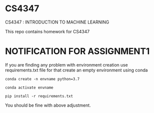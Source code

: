 # CS4347
CS4347 : INTRODUCTION TO MACHINE LEARNING

This repo contains homework for CS4347

# NOTIFICATION FOR ASSIGNMENT1
If you are finding any problem with environment creation use requirements.txt file for that
create an empty environment using conda

    conda create -n envname python=3.7
  
    conda activate envname
  
    pip install -r requirements.txt

You should be fine with above adjustment.

